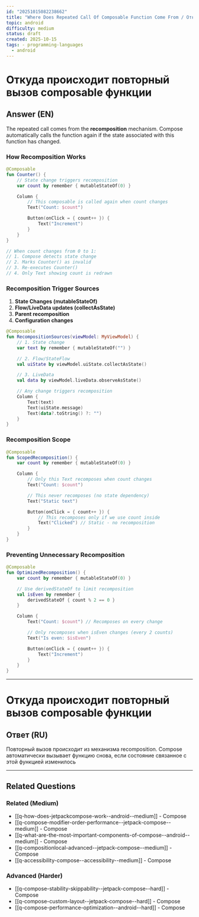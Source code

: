 ```yaml
---
id: "20251015082238662"
title: "Where Does Repeated Call Of Composable Function Come From / Откуда берется повторный вызов Composable функции"
topic: android
difficulty: medium
status: draft
created: 2025-10-15
tags: - programming-languages
  - android
---
```

# Откуда происходит повторный вызов composable функции

## Answer (EN)
The repeated call comes from the **recomposition** mechanism. Compose automatically calls the function again if the state associated with this function has changed.

### How Recomposition Works

```kotlin
@Composable
fun Counter() {
    // State change triggers recomposition
    var count by remember { mutableStateOf(0) }

    Column {
        // This composable is called again when count changes
        Text("Count: $count")

        Button(onClick = { count++ }) {
            Text("Increment")
        }
    }
}

// When count changes from 0 to 1:
// 1. Compose detects state change
// 2. Marks Counter() as invalid
// 3. Re-executes Counter()
// 4. Only Text showing count is redrawn
```

### Recomposition Trigger Sources

1. **State Changes (mutableStateOf)**
2. **Flow/LiveData updates (collectAsState)**
3. **Parent recomposition**
4. **Configuration changes**

```kotlin
@Composable
fun RecompositionSources(viewModel: MyViewModel) {
    // 1. State change
    var text by remember { mutableStateOf("") }

    // 2. Flow/StateFlow
    val uiState by viewModel.uiState.collectAsState()

    // 3. LiveData
    val data by viewModel.liveData.observeAsState()

    // Any change triggers recomposition
    Column {
        Text(text)
        Text(uiState.message)
        Text(data?.toString() ?: "")
    }
}
```

### Recomposition Scope

```kotlin
@Composable
fun ScopedRecomposition() {
    var count by remember { mutableStateOf(0) }

    Column {
        // Only this Text recomposes when count changes
        Text("Count: $count")

        // This never recomposes (no state dependency)
        Text("Static text")

        Button(onClick = { count++ }) {
            // This recomposes only if we use count inside
            Text("Clicked") // Static - no recomposition
        }
    }
}
```

### Preventing Unnecessary Recomposition

```kotlin
@Composable
fun OptimizedRecomposition() {
    var count by remember { mutableStateOf(0) }

    // Use derivedStateOf to limit recomposition
    val isEven by remember {
        derivedStateOf { count % 2 == 0 }
    }

    Column {
        Text("Count: $count") // Recomposes on every change

        // Only recomposes when isEven changes (every 2 counts)
        Text("Is even: $isEven")

        Button(onClick = { count++ }) {
            Text("Increment")
        }
    }
}
```

---

# Откуда происходит повторный вызов composable функции

## Ответ (RU)
Повторный вызов происходит из механизма recomposition. Compose автоматически вызывает функцию снова, если состояние связанное с этой функцией изменилось

---

## Related Questions

### Related (Medium)
- [[q-how-does-jetpackcompose-work--android--medium]] - Compose
- [[q-compose-modifier-order-performance--jetpack-compose--medium]] - Compose
- [[q-what-are-the-most-important-components-of-compose--android--medium]] - Compose
- [[q-compositionlocal-advanced--jetpack-compose--medium]] - Compose
- [[q-accessibility-compose--accessibility--medium]] - Compose

### Advanced (Harder)
- [[q-compose-stability-skippability--jetpack-compose--hard]] - Compose
- [[q-compose-custom-layout--jetpack-compose--hard]] - Compose
- [[q-compose-performance-optimization--android--hard]] - Compose

